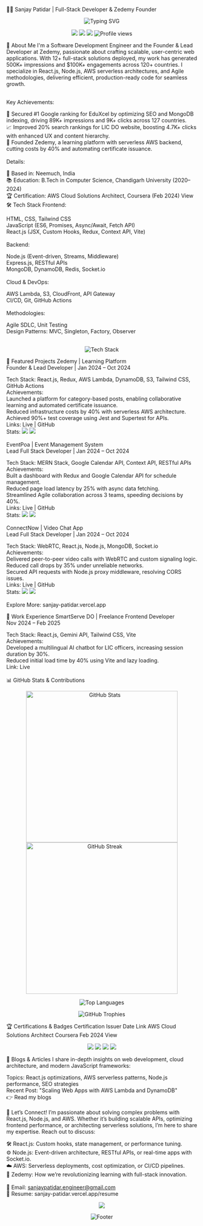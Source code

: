 👨‍💻 Sanjay Patidar | Full-Stack Developer & Zedemy Founder
<p align="center"> <img src="https://readme-typing-svg.herokuapp.com?font=Fira+Code&size=26&pause=800&color=0E75B6&center=true&vCenter=true&width=650&lines=Full-Stack+Engineer+Building+Scalable+Web+Apps;Founder+of+Zedemy+Learning+Platform;Expert+in+React.js,+Node.js,+and+AWS;Driving+500K%2B+Impressions+Globally" alt="Typing SVG" /> </p> <p align="center"> <a href="https://sanjay-patidar.vercel.app"><img src="https://img.shields.io/badge/Portfolio-0E75B6?style=flat&logo=vercel&logoColor=white" /></a> <a href="https://linkedin.com/in/sanjay-patidar"><img src="https://img.shields.io/badge/LinkedIn-0077B5?style=flat&logo=linkedin&logoColor=white" /></a> <a href="mailto:sanjaypatidar.engineer@gmail.com"><img src="https://img.shields.io/badge/Email-D14836?style=flat&logo=gmail&logoColor=white" /></a> <img src="https://komarev.com/ghpvc/?username=hello-developer-sanjay&color=0e75b6&style=flat" alt="Profile views" /> </p>
🌟 About Me
I'm a Software Development Engineer and the Founder & Lead Developer at Zedemy, passionate about crafting scalable, user-centric web applications. With 12+ full-stack solutions deployed, my work has generated 500K+ impressions and $100K+ engagements across 120+ countries. I specialize in React.js, Node.js, AWS serverless architectures, and Agile methodologies, delivering efficient, production-ready code for seamless growth.<br><br>

Key Achievements:

🥇 Secured #1 Google ranking for EduXcel by optimizing SEO and MongoDB indexing, driving 89K+ impressions and 9K+ clicks across 127 countries.<br>
📈 Improved 20% search rankings for LIC DO website, boosting 4.7K+ clicks with enhanced UX and content hierarchy.<br>
🚀 Founded Zedemy, a learning platform with serverless AWS backend, cutting costs by 40% and automating certificate issuance.<br><br>
Details:

📍 Based in: Neemuch, India<br>
📚 Education: B.Tech in Computer Science, Chandigarh University (2020–2024)<br>
🏆 Certification: AWS Cloud Solutions Architect, Coursera (Feb 2024) View<br>
🛠️ Tech Stack
Frontend:<br>

HTML, CSS, Tailwind CSS<br>
JavaScript (ES6, Promises, Async/Await, Fetch API)<br>
React.js (JSX, Custom Hooks, Redux, Context API, Vite)<br><br>
Backend:<br>

Node.js (Event-driven, Streams, Middleware)<br>
Express.js, RESTful APIs<br>
MongoDB, DynamoDB, Redis, Socket.io<br><br>
Cloud & DevOps:<br>

AWS Lambda, S3, CloudFront, API Gateway<br>
CI/CD, Git, GitHub Actions<br><br>
Methodologies:<br>

Agile SDLC, Unit Testing<br>
Design Patterns: MVC, Singleton, Factory, Observer<br><br>
<p align="center"> <img src="https://skillicons.dev/icons?i=html,css,tailwind,js,react,redux,nodejs,express,mongodb,dynamodb,redis,aws,git,githubactions,vite" alt="Tech Stack" /> </p>
🌟 Featured Projects
Zedemy | Learning Platform<br>
Founder & Lead Developer | Jan 2024 – Oct 2024<br>

Tech Stack: React.js, Redux, AWS Lambda, DynamoDB, S3, Tailwind CSS, GitHub Actions<br>
Achievements:<br>
Launched a platform for category-based posts, enabling collaborative learning and automated certificate issuance.<br>
Reduced infrastructure costs by 40% with serverless AWS architecture.<br>
Achieved 90%+ test coverage using Jest and Supertest for APIs.<br>
Links: Live | GitHub<br>
Stats: <img src="https://img.shields.io/github/stars/hello-developer-sanjay/zedemy?style=social" /> <img src="https://img.shields.io/github/forks/hello-developer-sanjay/zedemy?style=social" /><br><br>
EventPoa | Event Management System<br>
Lead Full Stack Developer | Jan 2024 – Oct 2024<br>

Tech Stack: MERN Stack, Google Calendar API, Context API, RESTful APIs<br>
Achievements:<br>
Built a dashboard with Redux and Google Calendar API for schedule management.<br>
Reduced page load latency by 25% with async data fetching.<br>
Streamlined Agile collaboration across 3 teams, speeding decisions by 40%.<br>
Links: Live | GitHub<br>
Stats: <img src="https://img.shields.io/github/stars/hello-developer-sanjay/eventpoa?style=social" /> <img src="https://img.shields.io/github/forks/hello-developer-sanjay/eventpoa?style=social" /><br><br>
ConnectNow | Video Chat App<br>
Lead Full Stack Developer | Jan 2024 – Oct 2024<br>

Tech Stack: WebRTC, React.js, Node.js, MongoDB, Socket.io<br>
Achievements:<br>
Delivered peer-to-peer video calls with WebRTC and custom signaling logic.<br>
Reduced call drops by 35% under unreliable networks.<br>
Secured API requests with Node.js proxy middleware, resolving CORS issues.<br>
Links: Live | GitHub<br>
Stats: <img src="https://img.shields.io/github/stars/hello-developer-sanjay/connectnow?style=social" /> <img src="https://img.shields.io/github/forks/hello-developer-sanjay/connectnow?style=social" /><br><br>
Explore More: sanjay-patidar.vercel.app<br>

💼 Work Experience
SmartServe DO | Freelance Frontend Developer<br>
Nov 2024 – Feb 2025<br>

Tech Stack: React.js, Gemini API, Tailwind CSS, Vite<br>
Achievements:<br>
Developed a multilingual AI chatbot for LIC officers, increasing session duration by 30%.<br>
Reduced initial load time by 40% using Vite and lazy loading.<br>
Link: Live<br><br>
📊 GitHub Stats & Contributions
<p align="center"> <img src="https://github-readme-stats.vercel.app/api?username=hello-developer-sanjay&show_icons=true&theme=radical" alt="GitHub Stats" width="400" /> <img src="https://github-readme-streak-stats.herokuapp.com/?user=hello-developer-sanjay&theme=radical" alt="GitHub Streak" width="400" /> </p> <p align="center"> <img src="https://github-readme-stats.vercel.app/api/top-langs?username=hello-developer-sanjay&show_icons=true&locale=en&layout=compact&theme=radical" alt="Top Languages" /> </p> <p align="center"> <img src="https://github-profile-trophy.vercel.app/?username=hello-developer-sanjay&theme=radical&no-frame=true" alt="GitHub Trophies" /> </p>
🏆 Certifications & Badges
Certification	Issuer	Date	Link
AWS Cloud Solutions Architect	Coursera	Feb 2024	View
<p align="center"> <img src="https://img.shields.io/badge/React.js-Expert-61DAFB?logo=react" /> <img src="https://img.shields.io/badge/Node.js-Advanced-339933?logo=nodedotjs" /> <img src="https://img.shields.io/badge/AWS-Certified-FF9900?logo=amazonaws" /> <img src="https://img.shields.io/badge/MERN_Stack-Proficient-000000?logo=javascript" /> </p>
📝 Blogs & Articles
I share in-depth insights on web development, cloud architecture, and modern JavaScript frameworks:<br>

Topics: React.js optimizations, AWS serverless patterns, Node.js performance, SEO strategies<br>
Recent Post: "Scaling Web Apps with AWS Lambda and DynamoDB"<br> 👉 Read my blogs<br><br>
💬 Let’s Connect!
I’m passionate about solving complex problems with React.js, Node.js, and AWS. Whether it’s building scalable APIs, optimizing frontend performance, or architecting serverless solutions, I’m here to share my expertise. Reach out to discuss:<br>

🛠️ React.js: Custom hooks, state management, or performance tuning.<br>
⚙️ Node.js: Event-driven architecture, RESTful APIs, or real-time apps with Socket.io.<br>
☁️ AWS: Serverless deployments, cost optimization, or CI/CD pipelines.<br>
🚀 Zedemy: How we’re revolutionizing learning with full-stack innovation.<br><br>
📧 Email: sanjaypatidar.engineer@gmail.com<br>
📄 Resume: sanjay-patidar.vercel.app/resume<br>

<p align="center"> <a href="https://github.com/hello-developer-sanjay"><img src="https://img.shields.io/github/followers/hello-developer-sanjay?label=Follow&style=social" /></a> </p> <p align="center"> <img src="https://capsule-render.vercel.app/api?type=waving&color=0E75B6&height=100&section=footer" alt="Footer" /> </p>
